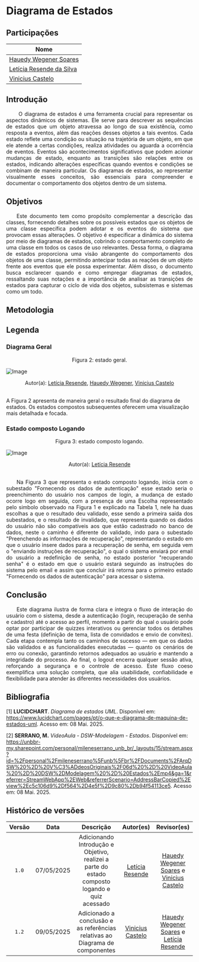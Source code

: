 # Diagrama de Estados

## Participações
| Nome                      |
|---------------------------|
| [Hauedy Wegener Soares](https://github.com/HauedyWS)  |
| [Letícia Resende da Silva ](https://github.com/LeticiaResende23)  |
| [Vinicius Castelo](https://github.com/Vini47)  |


## Introdução

<p align="justify"> &emsp;&emsp; O diagrama de estados é uma ferramenta crucial para representar os aspectos dinâmicos de sistemas. Ele serve para descrever as sequências de estados que um objeto atravessa ao longo de sua existência, como resposta a eventos, além das reações desses objetos a tais eventos. Cada estado reflete uma condição ou situação na trajetória de um objeto, em que ele atende a certas condições, realiza atividades ou aguarda a ocorrência de eventos. Eventos são acontecimentos significativos que podem acionar mudanças de estado, enquanto as transições são relações entre os estados, indicando alterações específicas quando eventos e condições se combinam de maneira particular. Os diagramas de estados, ao representar visualmente esses conceitos, são essenciais para compreender e documentar o comportamento dos objetos dentro de um sistema.</p>

## Objetivos

<p align="justify"> &emsp;&emsp;Este documento tem como propósito complementar a descrição das classes, fornecendo detalhes sobre os possíveis estados que os objetos de uma classe específica podem adotar e os eventos do sistema que provocam essas alterações. O objetivo é especificar a dinâmica do sistema por meio de diagramas de estados, cobrindo o comportamento completo de uma classe em todos os casos de uso relevantes. Dessa forma, o diagrama de estados proporciona uma visão abrangente do comportamento dos objetos de uma classe, permitindo antecipar todas as reações de um objeto frente aos eventos que ele possa experimentar. Além disso, o documento busca esclarecer quando e como empregar diagramas de estados, ressaltando suas notações e a importância de analisar as transições de estados para capturar o ciclo de vida dos objetos, subsistemas e sistemas como um todo.</p>

## Metodologia

## Legenda

### Diagrama Geral

<center>Figura 2: estado geral.</center>

![Image](https://github.com/user-attachments/assets/9f1ed344-6d8a-44f9-9d70-9dbfd67519c3)

<center>Autor(a): <a href="https://github.com/LeticiaResende23" target = "_blank">Letícia Resende</a>, <a href="https://github.com/HauedyWS" target = "_blank">Hauedy Wegener</a>, <a href="https://github.com/Vini47" target = "_blank">Vinicius Castelo</a></center>

<br>

A Figura 2 apresenta de maneira geral o resultado final do diagrama de estados. Os estados compostos subsequentes oferecem uma visualização mais detalhada e focada.

### Estado composto Logando

<center>Figura 3: estado composto logando.</center>

![Image](https://github.com/user-attachments/assets/4692f2e9-5f69-4b05-b7da-7189771c68cf)

<center>Autor(a): <a href="https://github.com/LeticiaResende23" target = "_blank">Letícia Resende</a></center>

<br>

<p align="justify"> &emsp;&emsp;Na Figura 3 que representa o estado composto logando, inicia com o subestado "Fornecendo os dados de autenticação" esse estado seria o preenchimento do usuário nos campos de login, a mudança de estado ocorre logo em seguida, com a presença de uma Escolha representado pelo simbolo observado na Figura 1 e explicado na Tabela 1, nele ha duas escolhas a que o resultado deu validado, esse sendo a primeira saída dos subestados, e o resultado de invalidado, que representa quando os dados do usuário não são compatíveis aos que estão cadastrado no banco de dados, neste o caminho é diferente do validado, indo para o subestado "Preenchendo as informações de recuperação", representando o estado em que o usuário insere dados para a recuperação de senha, em seguida vem o "enviando instruções de recuperação", o qual o sistema enviará por email do usuário a redefinição de senha, no estado posterior "recuperando senha" é o estado em que o usuário estará seguindo as instruções do sistema pelo email e assim que concluir irá retorna para o primeiro estado "Fornecendo os dados de autenticação" para acessar o sistema.</p>


## Conclusão

<p align="justify"> &emsp;&emsp;Este diagrama ilustra de forma clara e íntegra o fluxo de interação do usuário com o sistema, desde a autenticação (login, recuperação de senha e cadastro) até o acesso ao perfil, momento a partir do qual o usuário pode optar por participar de quizzes interativos ou gerenciar todos os detalhes de uma festa (definição de tema, lista de convidados e envio de convites). Cada etapa contempla tanto os caminhos de sucesso — em que os dados são validados e as funcionalidades executadas — quanto os cenários de erro ou conexão, garantindo retornos adequados ao usuário e mantendo a integridade do processo. Ao final, o logout encerra qualquer sessão ativa, reforçando a segurança e o controle de acesso. Este fluxo coeso exemplifica uma solução completa, que alia usabilidade, confiabilidade e flexibilidade para atender às diferentes necessidades dos usuários.</p>

## Bibliografia

[1] **LUCIDCHART**. *Diagrama de estados UML*. Disponível em: <https://www.lucidchart.com/pages/pt/o-que-e-diagrama-de-maquina-de-estados-uml>. Acesso em: 08 Mai. 2025.

[2] **SERRANO, M.** *VideoAula - DSW-Modelagem - Estados*. Disponível em: https://unbbr-my.sharepoint.com/personal/mileneserrano_unb_br/_layouts/15/stream.aspx?id=%2Fpersonal%2Fmileneserrano%5Funb%5Fbr%2FDocuments%2FArqDSW%20%2D%20V%C3%ADdeosOriginais%2F06d%20%2D%20VideoAula%20%2D%20DSW%2DModelagem%20%2D%20Estados%2Emp4&ga=1&referrer=StreamWebApp%2EWeb&referrerScenario=AddressBarCopied%2Eview%2Ec5c106d9%2Df564%2D4e5f%2D9c80%2Db94f54113ce5. Acesso em: 08 Mai. 2025.

## Histórico de versões

| Versão |    Data    |                       Descrição                       |                       Autor(es)                        |                      Revisor(es)                       |
| :----: | :--------: | :---------------------------------------------------: | :----------------------------------------------------: | :----------------------------------------------------: |
| `1.0`  | 07/05/2025 | Adicionando Introdução e Objetivo, realizei a parte do estado composto logando e quiz acessado     | [Letícia Resende](https://github.com/LeticiaResende23)     | [Hauedy Wegener Soares](https://github.com/HauedyWS) e [Vinicius Castelo](https://github.com/Vini47) |
| `1.2`  | 09/05/2025 | Adicionado a conclusão e as referências relativas ao Diagrama de componentes     | [Vinicius Castelo](https://github.com/Vini47)     | [Hauedy Wegener Soares](https://github.com/HauedyWS) e [Letícia Resende](https://github.com/LeticiaResende23) |